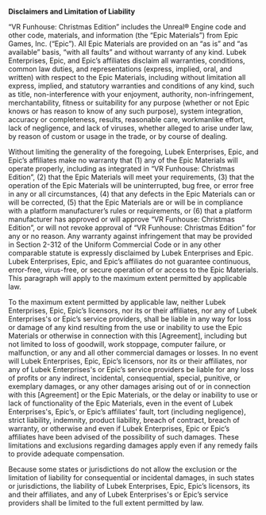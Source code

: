 **Disclaimers and Limitation of Liability**

“VR Funhouse: Christmas Edition” includes the Unreal® Engine code and other code, materials, and information (the “Epic Materials”) from Epic Games, Inc. (“Epic”).  All Epic Materials are provided on an “as is” and “as available” basis, “with all faults” and without warranty of any kind.  Lubek Enterprises, Epic, and Epic’s affiliates disclaim all warranties, conditions, common law duties, and representations (express, implied, oral, and written) with respect to the Epic Materials, including without limitation all express, implied, and statutory warranties and conditions of any kind, such as title, non-interference with your enjoyment, authority, non-infringement, merchantability, fitness or suitability for any purpose (whether or not Epic knows or has reason to know of any such purpose), system integration, accuracy or completeness, results, reasonable care, workmanlike effort, lack of negligence, and lack of viruses, whether alleged to arise under law, by reason of custom or usage in the trade, or by course of dealing.  

Without limiting the generality of the foregoing, Lubek Enterprises, Epic, and Epic’s affiliates make no warranty that (1) any of the Epic Materials will operate properly, including as integrated in “VR Funhouse: Christmas Edition”, (2) that the Epic Materials will meet your requirements, (3) that the operation of the Epic Materials will be uninterrupted, bug free, or error free in any or all circumstances, (4) that any defects in the Epic Materials can or will be corrected, (5) that the Epic Materials are or will be in compliance with a platform manufacturer’s rules or requirements, or (6) that a platform manufacturer has approved or will approve “VR Funhouse: Christmas Edition”, or will not revoke approval of “VR Funhouse: Christmas Edition” for any or no reason.  Any warranty against infringement that may be provided in Section 2-312 of the Uniform Commercial Code or in any other comparable statute is expressly disclaimed by Lubek Enterprises and Epic.  Lubek Enterprises, Epic, and Epic’s affiliates do not guarantee continuous, error-free, virus-free, or secure operation of or access to the Epic Materials.  This paragraph will apply to the maximum extent permitted by applicable law. 

To the maximum extent permitted by applicable law, neither Lubek Enterprises, Epic, Epic’s licensors, nor its or their affiliates, nor any of Lubek Enterprises's or Epic’s service providers, shall be liable in any way for loss or damage of any kind resulting from the use or inability to use the Epic Materials or otherwise in connection with this [Agreement], including but not limited to loss of goodwill, work stoppage, computer failure, or malfunction, or any and all other commercial damages or losses.  In no event will Lubek Enterprises, Epic, Epic’s licensors, nor its or their affiliates, nor any of Lubek Enterprises's or Epic’s service providers be liable for any loss of profits or any indirect, incidental, consequential, special, punitive, or exemplary damages, or any other damages arising out of or in connection with this [Agreement] or the Epic Materials, or the delay or inability to use or lack of functionality of the Epic Materials, even in the event of Lubek Enterprises's, Epic’s, or Epic’s affiliates’ fault, tort (including negligence), strict liability, indemnity, product liability, breach of contract, breach of warranty, or otherwise and even if Lubek Enterprises, Epic or Epic’s affiliates have been advised of the possibility of such damages.  These limitations and exclusions regarding damages apply even if any remedy fails to provide adequate compensation.

Because some states or jurisdictions do not allow the exclusion or the limitation of liability for consequential or incidental damages, in such states or jurisdictions, the liability of Lubek Enterprises, Epic, Epic’s licensors, its and their affiliates, and any of Lubek Enterprises's or Epic’s service providers shall be limited to the full extent permitted by law.

